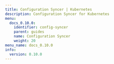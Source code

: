 ```yaml
---
title: Configuration Syncer | Kubernetes
description: Configuration Syncer for Kubernetes
menu:
  docs_0.10.0:
    identifier: config-syncer
    parent: guides
    name: Configuration Syncer
    weight: 20
menu_name: docs_0.10.0
info:
  version: 0.10.0
---
```


